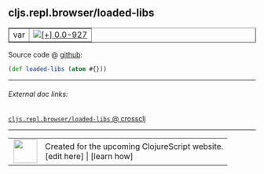 ## cljs.repl.browser/loaded-libs



 <table border="1">
<tr>
<td>var</td>
<td><a href="https://github.com/cljsinfo/cljs-api-docs/tree/0.0-927"><img valign="middle" alt="[+] 0.0-927" title="Added in 0.0-927" src="https://img.shields.io/badge/+-0.0--927-lightgrey.svg"></a> </td>
</tr>
</table>









Source code @ [github](https://github.com/clojure/clojurescript/blob/r1011/src/clj/cljs/repl/browser.clj#L30):

```clj
(def loaded-libs (atom #{}))
```

<!--
Repo - tag - source tree - lines:

 <pre>
clojurescript @ r1011
└── src
    └── clj
        └── cljs
            └── repl
                └── <ins>[browser.clj:30](https://github.com/clojure/clojurescript/blob/r1011/src/clj/cljs/repl/browser.clj#L30)</ins>
</pre>

-->

---



###### External doc links:

[`cljs.repl.browser/loaded-libs` @ crossclj](http://crossclj.info/fun/cljs.repl.browser/loaded-libs.html)<br>

---

 <table>
<tr><td>
<img valign="middle" align="right" width="48px" src="http://i.imgur.com/Hi20huC.png">
</td><td>
Created for the upcoming ClojureScript website.<br>
[edit here] | [learn how]
</td></tr></table>

[edit here]:https://github.com/cljsinfo/cljs-api-docs/blob/master/cljsdoc/cljs.repl.browser/loaded-libs.cljsdoc
[learn how]:https://github.com/cljsinfo/cljs-api-docs/wiki/cljsdoc-files

<!--

This information was too distracting to show to readers, but I'll leave it
commented here since it is helpful to:

- pretty-print the data used to generate this document
- and show how to retrieve that data



The API data for this symbol:

```clj
{:ns "cljs.repl.browser",
 :name "loaded-libs",
 :type "var",
 :source {:code "(def loaded-libs (atom #{}))",
          :title "Source code",
          :repo "clojurescript",
          :tag "r1011",
          :filename "src/clj/cljs/repl/browser.clj",
          :lines [30]},
 :full-name "cljs.repl.browser/loaded-libs",
 :full-name-encode "cljs.repl.browser/loaded-libs",
 :history [["+" "0.0-927"]]}

```

Retrieve the API data for this symbol:

```clj
;; from Clojure REPL
(require '[clojure.edn :as edn])
(-> (slurp "https://raw.githubusercontent.com/cljsinfo/cljs-api-docs/catalog/cljs-api.edn")
    (edn/read-string)
    (get-in [:symbols "cljs.repl.browser/loaded-libs"]))
```

-->
